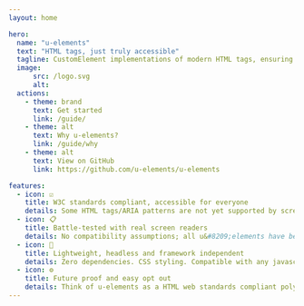 ```yaml
---
layout: home

hero:
  name: "u-elements"
  text: "HTML tags, just truly accessible"
  tagline: CustomElement implementations of modern HTML tags, ensuring outstanding accessibility.
  image:
      src: /logo.svg
      alt: 
  actions:
    - theme: brand
      text: Get started
      link: /guide/
    - theme: alt
      text: Why u-elements?
      link: /guide/why
    - theme: alt
      text: View on GitHub
      link: https://github.com/u-elements/u-elements

features:
  - icon: ☑️
    title: W3C standards compliant, accessible for everyone
    details: Some HTML tags/ARIA patterns are not yet supported by screen readers. u&#8209;elements bridges that gap, while still allowing you to use MDN et al. as documentation.
  - icon: 📋
    title: Battle-tested with real screen readers
    details: No compatibility assumptions; all u&#8209;elements have been manually tested across all major screen readers, browsers and devices.
  - icon: 🪽
    title: Lightweight, headless and framework independent
    details: Zero dependencies. CSS styling. Compatible with any javascript framework, without a framework, or even in markdown or server side strings - just like HTML.
  - icon: ⚙️
    title: Future proof and easy opt out
    details: Think of u-elements as a HTML web standards compliant polyfill. As assistive technologies catch up, simply remove a "u-", and you're back on native HTML.
---
```

<script setup>
import { data } from './filesize.data.ts'

// Let page render first
if (typeof document !== 'undefined') setTimeout(() =>
  document.querySelectorAll('[data-bytes]').forEach((el) => {
    el.textContent = data[el.getAttribute('data-bytes')]
  })
)
</script>

<!--Polyfill-->
<!-- Drop in replacements for modern HTML tags that . By seamlessly integrating CustomElements, we Bridging the gap between assistive technologies, making your web applications inclusive and user-friendly. -->
<!-- ,  testing to seamlessly replace HTML elements with their accessible counterparts. With u-elements, you can be confident in delivering a web experience that is both robust and inclusive. -->
<!-- in into any project, regardless of the framework in use. Developers will appreciate the added convenience of VSCode autocomplete, inline documentation, and TypeScript definitions for popular frameworks like React, Solid, Svelte, Vue, and Qwik. So you can use them with a framework, without one, or even directly in a markdown file. These components will work regardless of your project's architecture. regardless of your project's architecture -->
<!--
Drop in CustomElements enhancing accessibility of HTML elements. Because assistive technology does not fully understand the new and shiny HTML tags yet. Briding the gap.
- icon: 🛠️
    title: Battletested
    details: U-elements empowers developers to effortlessly replace HTML elements with their accessible counterparts, ensuring a truly inclusive web experience.
  - icon: 🛠️
    title: Framework independent
    details: As u-elements is buildt using Custom Elements, they can be used with any framework or even without. You can easily incorporate u-elements into your current projects without having to rewrite the existing codebases. But wait there is more; u-elements also comes with vscode autocomplete and inline documentation, as well as and typescript definitions for the frameworks React, Solid, Svelte, Vue and Qwik.
  - icon: 🛠️
    title: W3C standards compliant
    details: U-elements empowers developers to effortlessly replace HTML elements with their accessible counterparts, ensuring a truly inclusive web experience. W3C standards compatible and truly accessible. Also exports compliant HTMLElement Javascript DOM interfaces.
  - icon: 🛠️
    title: Future-proof
    details: u-elements is a self destructing, in the sense that it will gradually not be needed, along with assistive technology increasing support for the new HTML Elements.
  - icon: 🛠️
    title: Easy opt in and opt out
    details: By prioritizing W3C standards compatibility, our project not only facilitates smooth integration but also guarantees a reliable and future-proof solution. Want to start using u-elements? Just add a "u-" to your element names. Want to stop using u-elements? Find and replace "u-" with "" and you're done!
  - icon: 🛠️
    title: Lightweight, simple, performant
    details: Only <span data-bytes="gzip"></span> (minified and compressed)
-->
